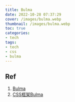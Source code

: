 ```yaml
---
title: Bulma
date: 2022-10-28 07:37:29
cover: /images/bulma.webp
thumbnail: /images/bulma.webp
toc: true
categories:
- tech
tags:
- tech
- css
- bulma
---
```


## Ref
1. [Bulma](https://bulma.io/)
2. [CSS框架Bulma](http://www.ruanyifeng.com/blog/2017/10/bulma.html)
<!-- more -->